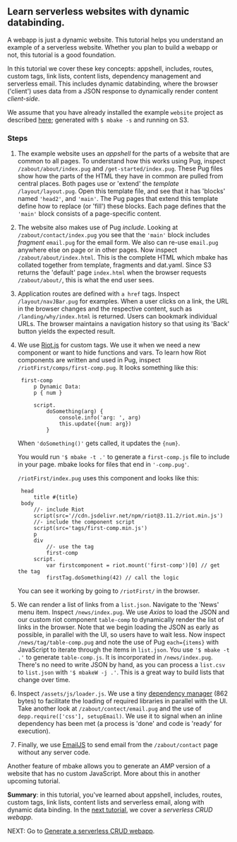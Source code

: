 ## Learn serverless websites with dynamic databinding.

A webapp is just a dynamic website. This tutorial helps you understand an example of a serverless website. Whether you plan to build a webapp or not, this tutorial is a good foundation. 

In this tutorial we cover these key concepts: appshell, includes, routes, custom tags, link lists, content lists, dependency management and serverless email. This includes dynamic databinding, where the browser ('client') uses data from a JSON response to dynamically render content _client-side_.

We assume that you have already installed the example `website` project as described [here](/pug_static_data/); generated with `$ mbake -s` and running on S3. 

### Steps

1. The example website uses an _appshell_ for the parts of a website that are common to all pages. To understand how this works using Pug, inspect `/zabout/about/index.pug` and `/get-started/index.pug`. These Pug files show how the parts of the HTML they have in common are pulled from central places. Both pages use or 'extend' the _template_ `/layout/layout.pug`. Open this template file, and see that it has 'blocks' named `'head2'`, and `'main'`. The Pug pages that extend this template define how to replace (or 'fill') these blocks. Each page defines that the `'main'` block consists of a page-specific content.

2. The website also makes use of Pug _include_. Looking at `/zabout/contact/index.pug` you see that the `'main'` block includes _fragment_ `email.pug` for the email form. We also can re-use `email.pug` anywhere else on page or in other pages. Now inspect `/zabout/about/index.html`. This is the complete HTML which mbake has collated together from template, fragments and dat.yaml. Since S3 returns the 'default' page `index.html` when the browser requests `/zabout/about/`, this is what the end user sees. 

3. Application routes are defined with `a href` tags. Inspect `/layout/navJBar.pug` for examples. When a user clicks on a link, the URL in the browser changes and the respective content, such as `/landing/why/index.html` is returned. Users can bookmark individual URLs. The browser maintains a navigation history so that using its 'Back' button yields the expected result.

4. We use [Riot.js](https://riot.js.org/) for custom tags. We use it when we need a new component or want to hide functions and vars. To learn how Riot components are written and used in Pug, inspect `/riotFirst/comps/first-comp.pug`. It looks something like this:

        first-comp
            p Dynamic Data:
            p { num }

            script.
                doSomething(arg) {
                    console.info('arg: ', arg)
                    this.update({num: arg})
                }


    When `'doSomething()'` gets called, it updates the `{num}`.

    You would run `'$ mbake -t .'` to generate a `first-comp.js` file to include in your page. mbake looks for files that end in `'-comp.pug'`.

    `/riotFirst/index.pug` uses this component and looks like this:

        head
            title #{title}
        body
            //- include Riot
            script(src='//cdn.jsdelivr.net/npm/riot@3.11.2/riot.min.js')
            //- include the component script
            script(src='tags/first-comp.min.js')
            p
            div
                //- use the tag
                first-comp
            script.
                var firstcomponent = riot.mount('first-comp')[0] // get the tag
                firstTag.doSomething(42) // call the logic

    You can see it working by going to `/riotFirst/` in the browser.

5. We can render a list of links from a `list.json`. Navigate to the 'News' menu item. Inspect `/news/index.pug`. We use _Axios_ to load the JSON and our custom riot component `table-comp` to dynamically render the list of links in the browser. Note that we begin loading the JSON as early as possible, in parallel with the UI, so users have to wait less. Now inspect `/news/tag/table-comp.pug` and note the use of Pug `each={items}` with JavaScript to iterate through the items in `list.json`. You use `'$ mbake -t .'` to generate `table-comp.js`. It is incorporated in `/news/index.pug`. There's no need to write JSON by hand, as you can process a `list.csv` to `list.json` with `'$ mbakeW -j .'`. This is a great way to build lists that change over time.

7. Inspect `/assets/js/loader.js`. We use a tiny [dependency manager](https://github.com/muicss/johnnydepp) (862 bytes) to facilitate the loading of required libraries in parallel with the UI. Take another look at `/zabout/contect/email.pug` and the use of `depp.require(['css'], setupEmail)`. We use it to signal when an inline dependency has been met (a process is 'done' and code is 'ready' for execution).

8. Finally, we use [EmailJS](http://www.emailjs.com/) to send email from the `/zabout/contact` page without any server code.

Another feature of mbake allows you to generate an _AMP_ version of a website that has no custom JavaScript. More about this in another upcoming tutorial.

__Summary__: in this tutorial, you've learned about appshell, includes, routes, custom tags, link lists, content lists and serverless email, along with dynamic data binding. In the [next tutorial](/crud/), we cover a _serverless CRUD webapp_.

NEXT: Go to [Generate a serverless CRUD webapp](/crud/).

